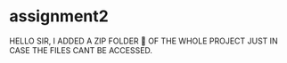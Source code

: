 # assignment2

HELLO SIR, I ADDED A ZIP FOLDER 📂 OF THE WHOLE PROJECT JUST IN CASE THE FILES CANT BE ACCESSED.
